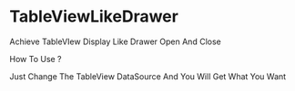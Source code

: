 TableViewLikeDrawer
===================

Achieve TableVIew Display Like Drawer Open And Close

How To Use ?

Just Change The TableView DataSource And You Will Get What You Want
